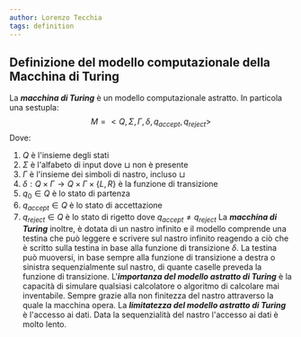 ```yaml
---
author: Lorenzo Tecchia
tags: definition
---
```


## Definizione del modello computazionale della Macchina di Turing
La ***macchina di Turing*** è un modello computazionale astratto. In particola una sestupla:$$M = <Q, \Sigma,\Gamma,\delta, q_{accept}, q_{reject}>$$
Dove:
1. $Q$ è l'insieme degli stati
2. $\Sigma$ è l'alfabeto di input dove $\sqcup$ non è presente  
3. $\Gamma$ è l'insieme dei simboli di nastro, incluso $\sqcup$ 
4. $\delta: Q \times \Gamma \rightarrow Q \times \Gamma \times \{L,R\}$ è la funzione di transizione
5. $q_{0}\in Q$ è lo stato di partenza
6. $q_{accept} \in Q$ è lo stato di accettazione
7. $q_{reject} \in Q$ è lo stato di rigetto dove $q_{accept} \neq q_{reject}$
La ***macchina di Turing*** inoltre, è dotata di un nastro infinito e il modello comprende una testina che può leggere e scrivere sul nastro infinito reagendo a ciò che è scritto sulla testina in base alla funzione di transizione $\delta$. La testina può muoversi, in base sempre alla funzione di transizione a destra o sinistra sequenzialmente sul nastro, di quante caselle preveda la funzione di transizione. 
L'***importanza del modello astratto di Turing*** è la capacità di simulare qualsiasi calcolatore o algoritmo di calcolare mai inventabile. Sempre grazie alla non finitezza del nastro attraverso la quale la macchina opera.
La ***limitatezza del modello astratto di Turing*** è l'accesso ai dati. Data la sequenzialità del nastro l'accesso ai dati è molto lento.
<!--ID: 1715263181581-->

